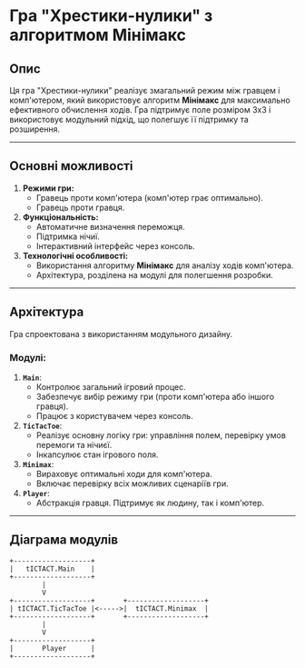 # Гра "Хрестики-нулики" з алгоритмом Мінімакс

## Опис
Ця гра "Хрестики-нулики" реалізує змагальний режим між гравцем і комп'ютером, який використовує алгоритм **Мінімакс** для максимально ефективного обчислення ходів. Гра підтримує поле розміром 3x3 і використовує модульний підхід, що полегшує її підтримку та розширення.

---

## Основні можливості
1. **Режими гри:**
   - Гравець проти комп'ютера (комп'ютер грає оптимально).
   - Гравець проти гравця.
2. **Функціональність:**
   - Автоматичне визначення переможця.
   - Підтримка нічиї.
   - Інтерактивний інтерфейс через консоль.
3. **Технологічні особливості:**
   - Використання алгоритму **Мінімакс** для аналізу ходів комп'ютера.
   - Архітектура, розділена на модулі для полегшення розробки.

---

## Архітектура
Гра спроектована з використанням модульного дизайну. 

### Модулі:
1. **`Main`**:
   - Контролює загальний ігровий процес.
   - Забезпечує вибір режиму гри (проти комп'ютера або іншого гравця).
   - Працює з користувачем через консоль.
2. **`TicTacToe`**:
   - Реалізує основну логіку гри: управління полем, перевірку умов перемоги та нічиєї.
   - Інкапсулює стан ігрового поля.
3. **`Minimax`**:
   - Вираховує оптимальні ходи для комп'ютера.
   - Включає перевірку всіх можливих сценаріїв гри.
4. **`Player`**:
   - Абстракція гравця. Підтримує як людину, так і комп'ютер.

---

## Діаграма модулів
```plaintext
+-------------------+
|   tICTACT.Main    |
+-------------------+
        |
        V
+-------------------+       +-------------------+
| tICTACT.TicTacToe |<----->|  tICTACT.Minimax  |
+-------------------+       +-------------------+
        |
        V
+-------------------+
|       Player      |
+-------------------+
